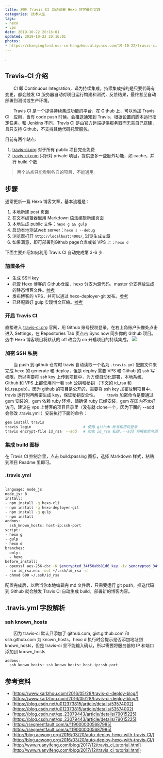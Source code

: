 ```yaml
---
title: 利用 Travis CI 自动部署 Hexo 博客最佳实践
categories: 技术人生
tags: 
- hexo
- vps
date: 2019-10-22 20:16:01
updated: 2019-10-22 20:16:01
photos:
- https://changingfond.oss-cn-hangzhou.aliyuncs.com/19-10-22/travis-ci.png
---
```

.
<!--more-->

## Travis-CI 介绍

　　CI 即 Continuous Integration，译为持续集成。持续集成指的是只要代码有变更，都会触发 CI 服务器自动对项目运行构建和测试，反馈结果，最终甚至自动部署到测试或生产环境。

　　Travis CI 是一个提供持续集成功能的平台，在 Github 上，可以添加 Travis CI　应用，当有 code push 时候，会推送通知到 Travis，根据设置的脚本运行指定任务。和 Jenkins 不同，Travis CI 是由官方远端提供服务器而无需自己搭建，且只支持 Github，不支持其他代码托管服务。

目前有两个站点:
1. [travis-ci.org](https://travis-ci.org) 对于所有 public 项目完全免费
2. [travis-ci.com](https://travis-ci.com) 只针对 private 项目，提供更多一些额外功能，如 cache，并行 build 个数

> 两个站点只能看到各自的项目，不能通用。

## 步骤

通常更新一篇 Hexo 博客文章，基本流程是：

1. 本地新建 post 页面
2. 在文本编辑器里用 Markdown 语法编辑新建页面
3. 本地生成 public 文件：`hexo g && gulp`
4. 启动本地测试web server：`hexo s --debug`
5. 浏览器打开 `http://localhost:4000/`, 浏览生成文章
6. 如果满意，即可部署到Github page仓库或者 VPS 上：`hexo d`

下面主要介绍如何利用 Travis CI 自动完成第 3-6 步.

### 前置条件

- 生成 SSH key
- 托管 Hexo 博客的 Github仓库，hexo 分支为源代码，master 分支存放生成的静态博客文件。[参考](http://blog.fcj.one/hexo-multi-snyc.html)
- 发布博客的 VPS，并可以通过 hexo-deployer-git 发布。[参考](http://blog.fcj.one/hexo-git-vps.html)
- 已经配置好 gulp 实现博文压缩。[参考](http://blog.fcj.one/hexo-gulp-post.html)

### 开启 Travis CI

直接进入 [travis-ci.org](https://travis-ci.org) 官网，用 Github 账号授权登录。在右上角账户头像处点击进入 Settings，在 Repositories Tab 页点击 Sync now 同步你的 Github 项目。选中 Hexo 博客项目将默认的 off 改变为 on 开启项目的持续集成。
![](https://changingfond.oss-cn-hangzhou.aliyuncs.com/19-10-22/QQ%E6%88%AA%E5%9B%BE20191023193143.jpg)

### 加密 SSH 私钥

　　当 push 到 github 仓库时 travis 自动读取一个名为 `.travis.yml` 配置文件来完成 hexo 的 generate 和 deploy，但是 deploy 需要 VPS 和 Github 的 ssh 写权限，所以需要将 ssh key 上传到项目中，为方便自动化部署，本地系统、Github 和 VPS 上都使用同一套 ssh 公钥和秘钥 （下文的 id_rsa 和 id_rsa.pub）。因为 github 的项目是公开的，需要将 ssh key 加密放到项目中，travis 运行时再解密生成 key，保证秘钥安全性。
　　travis 加密命令是要通过 gem 安装的，gem 依赖 ruby 环境，请确保 ruby 已经安装。gem 在国内不太好访问，建议在 vps 上博客的项目目录里（没有就 clone一个，因为下面的 --add 会修改 .travis.yml ）安装执行下面的命令：

```bash
gem install travis
travis login                        # 使用 github 帐号和密码登录
travis encrypt-file id_rsa  --add   # 加密 id_rsa 私钥，--add 将解密命令添加到 .travis.yml
```

### 集成 build 图标

在 Travis CI 控制台里，点击 build:passing 图标，选择 Markdown 样式，粘贴到项目 Readme 里即可。

### .travis.yml

```bash

language: node_js
node_js: 8
install:
- npm install -g hexo-cli
- npm install -g hexo-deployer-git
- npm install -g gulp
- npm install
addons:
  ssh_known_hosts: host-ip:ssh-port
script:
- hexo g
- gulp
- hexo d
branches:
  only:
  - hexo
before_install:
- openssl aes-256-cbc -K $encrypted_34f58abb81d6_key -iv $encrypted_34f58abb81d6_iv
  -in id_rsa.enc -out ~/.ssh/id_rsa -d
- chmod 600 ~/.ssh/id_rsa

```

配置完成后，以后当你本地编辑完 md 文件后，只需要运行 git push，推送代码到 Github 就会触发 Travis CI 自动生成 build，部署新的博客内容。

## .travis.yml 字段解析

### ssh known_hosts
　　因为 travis-ci 默认只添加了 github.com, gist.github.com 和 ssh.github.com 为 known_hosts，hexo d 执行时会提示是否添加地址到 known_hosts，但是 travis-ci 里不能输入确认，所以需要将服务器的 IP 和端口添加到 known_hosts
```bash
addons:
  ssh_known_hosts: ssh_known_hosts: host-ip:ssh-port
```

## 参考资料

- [https://www.karlzhou.com/2016/05/28/travis-ci-deploy-blog/](https://www.karlzhou.com/2016/05/28/travis-ci-deploy-blog/)
- [https://blog.csdn.net/u012373815/article/details/53574002](https://blog.csdn.net/u012373815/article/details/53574002)
- [https://blog.csdn.net/qq_23079443/article/details/79015225](https://blog.csdn.net/qq_23079443/article/details/79015225)
- [https://segmentfault.com/a/1190000005687985](https://segmentfault.com/a/1190000005687985)
- [http://blog.acwong.org/2016/03/20/auto-deploy-hexo-with-travis-CI/](http://blog.acwong.org/2016/03/20/auto-deploy-hexo-with-travis-CI/)
- [http://www.ruanyifeng.com/blog/2017/12/travis_ci_tutorial.html](http://www.ruanyifeng.com/blog/2017/12/travis_ci_tutorial.html)